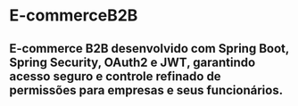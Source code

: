 # E-commerceB2B
 
## E-commerce B2B desenvolvido com Spring Boot, Spring Security, OAuth2 e JWT, garantindo acesso seguro e controle refinado de permissões para empresas e seus funcionários.
